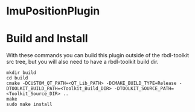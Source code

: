 ImuPositionPlugin
=======================

# Build and Install

With these commands you can build this plugin outside of the rbdl-toolkit src tree, but you will also need to have a rbdl-toolkit build dir.

```shell
mkdir build
cd build
cmake -DCUSTOM_QT_PATH=<QT_Lib_PATH> -DCMAKE_BUILD_TYPE=Release -DTOOLKIT_BUILD_PATH=<Toolkit_Build_DIR> -DTOOLKIT_SOURCE_PATH=<Toolkit_Source_DIR> ..
make
sudo make install
```